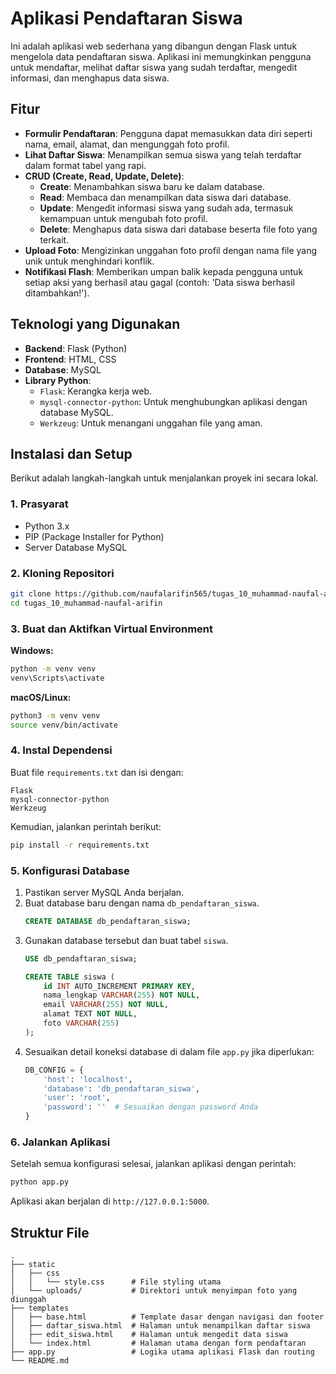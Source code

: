 # Aplikasi Pendaftaran Siswa

Ini adalah aplikasi web sederhana yang dibangun dengan Flask untuk mengelola data pendaftaran siswa. Aplikasi ini memungkinkan pengguna untuk mendaftar, melihat daftar siswa yang sudah terdaftar, mengedit informasi, dan menghapus data siswa.

## Fitur

  * **Formulir Pendaftaran**: Pengguna dapat memasukkan data diri seperti nama, email, alamat, dan mengunggah foto profil.
  * **Lihat Daftar Siswa**: Menampilkan semua siswa yang telah terdaftar dalam format tabel yang rapi.
  * **CRUD (Create, Read, Update, Delete)**:
      * **Create**: Menambahkan siswa baru ke dalam database.
      * **Read**: Membaca dan menampilkan data siswa dari database.
      * **Update**: Mengedit informasi siswa yang sudah ada, termasuk kemampuan untuk mengubah foto profil.
      * **Delete**: Menghapus data siswa dari database beserta file foto yang terkait.
  * **Upload Foto**: Mengizinkan unggahan foto profil dengan nama file yang unik untuk menghindari konflik.
  * **Notifikasi Flash**: Memberikan umpan balik kepada pengguna untuk setiap aksi yang berhasil atau gagal (contoh: 'Data siswa berhasil ditambahkan\!').

## Teknologi yang Digunakan

  * **Backend**: Flask (Python)
  * **Frontend**: HTML, CSS
  * **Database**: MySQL
  * **Library Python**:
      * `Flask`: Kerangka kerja web.
      * `mysql-connector-python`: Untuk menghubungkan aplikasi dengan database MySQL.
      * `Werkzeug`: Untuk menangani unggahan file yang aman.

## Instalasi dan Setup

Berikut adalah langkah-langkah untuk menjalankan proyek ini secara lokal.

### 1\. Prasyarat

  * Python 3.x
  * PIP (Package Installer for Python)
  * Server Database MySQL

### 2\. Kloning Repositori

```bash
git clone https://github.com/naufalarifin565/tugas_10_muhammad-naufal-arifin.git
cd tugas_10_muhammad-naufal-arifin
```

### 3\. Buat dan Aktifkan Virtual Environment

**Windows:**

```bash
python -m venv venv
venv\Scripts\activate
```

**macOS/Linux:**

```bash
python3 -m venv venv
source venv/bin/activate
```

### 4\. Instal Dependensi

Buat file `requirements.txt` dan isi dengan:

```
Flask
mysql-connector-python
Werkzeug
```

Kemudian, jalankan perintah berikut:

```bash
pip install -r requirements.txt
```

### 5\. Konfigurasi Database

1.  Pastikan server MySQL Anda berjalan.
2.  Buat database baru dengan nama `db_pendaftaran_siswa`.
    ```sql
    CREATE DATABASE db_pendaftaran_siswa;
    ```
3.  Gunakan database tersebut dan buat tabel `siswa`.
    ```sql
    USE db_pendaftaran_siswa;

    CREATE TABLE siswa (
        id INT AUTO_INCREMENT PRIMARY KEY,
        nama_lengkap VARCHAR(255) NOT NULL,
        email VARCHAR(255) NOT NULL,
        alamat TEXT NOT NULL,
        foto VARCHAR(255)
    );
    ```
4.  Sesuaikan detail koneksi database di dalam file `app.py` jika diperlukan:
    ```python
    DB_CONFIG = {
        'host': 'localhost',
        'database': 'db_pendaftaran_siswa',
        'user': 'root',
        'password': ''  # Sesuaikan dengan password Anda
    }
    ```

### 6\. Jalankan Aplikasi

Setelah semua konfigurasi selesai, jalankan aplikasi dengan perintah:

```bash
python app.py
```

Aplikasi akan berjalan di `http://127.0.0.1:5000`.

## Struktur File

```
.
├── static
│   ├── css
│   │   └── style.css      # File styling utama
│   └── uploads/           # Direktori untuk menyimpan foto yang diunggah
├── templates
│   ├── base.html          # Template dasar dengan navigasi dan footer
│   ├── daftar_siswa.html  # Halaman untuk menampilkan daftar siswa
│   ├── edit_siswa.html    # Halaman untuk mengedit data siswa
│   └── index.html         # Halaman utama dengan form pendaftaran
├── app.py                 # Logika utama aplikasi Flask dan routing
└── README.md
```

